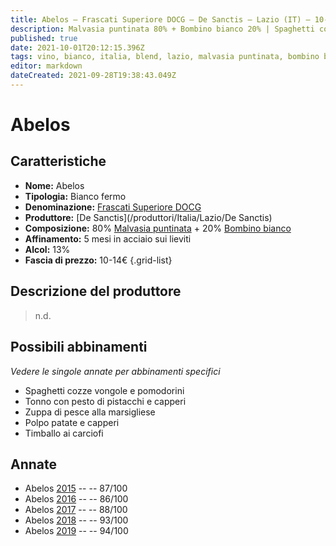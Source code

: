 ```yaml
---
title: Abelos – Frascati Superiore DOCG – De Sanctis – Lazio (IT) – 10-14€ – 3★-5★
description: Malvasia puntinata 80% + Bombino bianco 20% | Spaghetti cozze vongole e pomodorini – Tonno con pesto di pistacchi e capperi – Zuppa di pesce alla marsigliese – Polpo patate e capperi – Timballo ai carciofi
published: true
date: 2021-10-01T20:12:15.396Z
tags: vino, bianco, italia, blend, lazio, malvasia puntinata, bombino bianco, fermo, 5 stelle, spaghetti cozze vongole e pomodorini, tonno con pesto di pistacchi e capperi, zuppa di pesce alla marsigliese, polpo patate e capperi, timballo ai carciofi, 10-14€
editor: markdown
dateCreated: 2021-09-28T19:38:43.049Z
---
```


# Abelos

## Caratteristiche
- **Nome:** Abelos
- **Tipologia:** Bianco fermo
- **Denominazione:** [Frascati Superiore DOCG](/denominazioni/Italia/Lazio/DOCG/Frascati-Superiore)
- **Produttore:** [De Sanctis](/produttori/Italia/Lazio/De Sanctis) 
- **Composizione:** 80% [Malvasia puntinata](/vitigni/Italia/bacca-bianca/malvasia-puntinata) + 20% [Bombino bianco](/vitigni/Italia/bacca-bianca/bombino-bianco)
- **Affinamento:** 5 mesi in acciaio sui lieviti
- **Alcol:** 13%
- **Fascia di prezzo:** 10-14€
{.grid-list}

## Descrizione del produttore

> n.d.

## Possibili abbinamenti
*Vedere le singole annate per abbinamenti specifici*

- Spaghetti cozze vongole e pomodorini
- Tonno con pesto di pistacchi e capperi
- Zuppa di pesce alla marsigliese
- Polpo patate e capperi
- Timballo ai carciofi

## Annate
- Abelos [2015](/vini/Italia/Lazio/De-Sanctis/Abelos/2015) -- <span class="star-3"></span> -- 87/100
- Abelos [2016](/vini/Italia/Lazio/De-Sanctis/Abelos/2016) -- <span class="star-3"></span> -- 86/100
- Abelos [2017](/vini/Italia/Lazio/De-Sanctis/Abelos/2017) -- <span class="star-3"></span> -- 88/100
- Abelos [2018](/vini/Italia/Lazio/De-Sanctis/Abelos/2018) -- <span class="star-5"></span> -- 93/100
- Abelos [2019](/vini/Italia/Lazio/De-Sanctis/Abelos/2019) -- <span class="star-5"></span> -- 94/100

